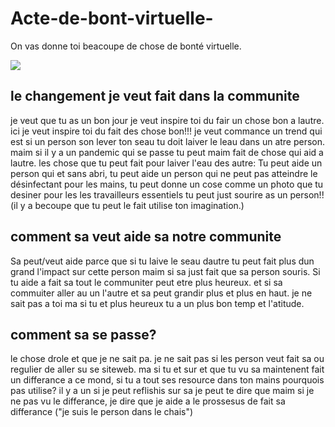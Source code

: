 # Acte-de-bont-virtuelle-
On vas donne toi beacoupe de chose de bonté virtuelle.  

<img src="https://cdn2.iconfinder.com/data/icons/kitchen-utencils-2/48/74-512.png"/> 

## le changement je veut fait dans la communite 
je veut que tu as un bon jour je veut inspire toi du fair un chose bon a lautre. ici je veut inspire toi du fait des chose bon!!!
je veut commance un trend qui est si un person son lever ton seau tu doit laiver le leau dans un atre person. maim si il y a un pandemic qui se passe tu peut maim fait de chose qui aid a lautre. les chose que tu peut fait pour laiver l'eau des autre: Tu peut aide un person qui et sans abri, tu peut aide un person qui ne peut pas atteindre le désinfectant pour les mains, tu peut donne un cose comme un photo que tu desiner pour les les travailleurs essentiels tu peut just sourire as un person!!(il y a becoupe que tu peut le fait utilise ton imagination.)

## comment sa veut aide sa notre communite 

Sa peut/veut aide parce que si tu laive le seau dautre tu peut fait plus dun grand l'impact sur cette person maim si sa just fait que sa person souris. Si tu aide a fait sa tout le communiter peut etre plus heureux. et si sa commuiter aller au un l'autre et sa peut grandir plus et plus en haut. je ne sait pas a toi ma si tu et plus heureux tu a un plus bon temp et l'atitude. 

## comment sa se passe?

le chose drole et que je ne sait pa. je ne sait pas si les person veut fait sa ou regulier de aller su se siteweb. ma si tu et sur et que tu vu sa maintenent fait un differance a ce mond, si tu a tout ses resource dans ton mains pourquois pas utilise? il y a un si je peut reflishis sur sa je peut te dire que maim si je ne pas vu le differance, je dire que je aide a le prossesus de fait sa differance ("je suis le person dans le chais")


 



